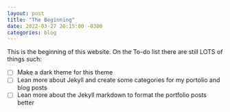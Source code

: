 ```yaml
---
layout: post
title: "The Beginning"
date: 2022-03-27 20:15:00 -0300
categories: blog
---
```


This is the beginning of this website.
On the To-do list there are still LOTS of things such:

- [ ] Make a dark theme for this theme
- [ ] Lean more about Jekyll and create some categories for my portolio and blog posts
- [ ] Lean more about the Jekyll markdown to format the portfolio posts better
